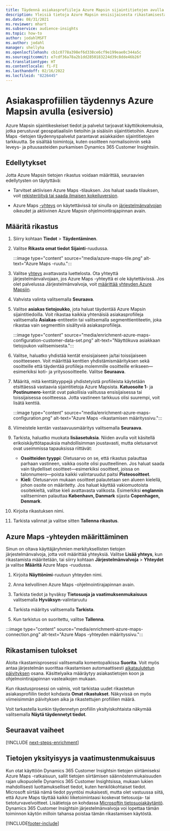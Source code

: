 ```yaml
---
title: Täydennä asiakasprofiileja Azure Mapsin sijaintitietojen avulla
description: Yleisiä tietoja Azure Mapsin ensisijaisesta rikastamisesta.
ms.date: 08/31/2021
ms.reviewer: mhart
ms.subservice: audience-insights
ms.topic: how-to
author: jodahlMSFT
ms.author: jodahl
manager: shellyha
ms.openlocfilehash: cb1c0778a398ef6d338ce6cf9e199eae0c344a5c
ms.sourcegitcommit: e7cdf36a78a2b1dd2850183224d39c8dde46b26f
ms.translationtype: HT
ms.contentlocale: fi-FI
ms.lasthandoff: 02/16/2022
ms.locfileid: "8226445"
---
```

# <a name="enrichment-of-customer-profiles-with-azure-maps-preview"></a>Asiakasprofiilien täydennys Azure Mapsin avulla (esiversio)

Azure Mapsin sijaintikeskeiset tiedot ja palvelut tarjoavat käyttökokemuksia, jotka perustuvat geospatiaalisiin tietoihin ja sisäisiin sijaintitietoihin. Azure Maps -tietojen täydennyspalvelut parantavat asiakkaiden sijaintitietojen tarkkuutta. Se sisältää toimintoja, kuten osoitteen normalisoinnin sekä leveys- ja pituusasteiden purkamisen Dynamics 365 Customer Insightsiin.

## <a name="prerequisites"></a>Edellytykset

Jotta Azure Mapsin tietojen rikastus voidaan määrittää, seuraavien edellytysten on täytyttävä:

- Tarvitset aktiivisen Azure Maps -tilauksen. Jos haluat saada tilauksen, voit [rekisteröityä tai saada ilmaisen kokeiluversion](https://azure.microsoft.com/services/azure-maps/).

- Azure Maps [-yhteys](connections.md) on käytettävissä *tai* sinulla on [järjestelmänvalvojan](permissions.md#administrator) oikeudet ja aktiivinen Azure Mapsin ohjelmointirajapinnan avain.

## <a name="configure-the-enrichment"></a>Määritä rikastus

1. Siirry kohtaan **Tiedot** > **Täydentäminen**. 

1. Valitse **Rikasta omat tiedot** **Sijainti**-ruudussa.

   :::image type="content" source="media/azure-maps-tile.png" alt-text="Azure Maps -ruutu.":::

1. Valitse [yhteys](connections.md) avattavasta luettelosta. Ota yhteyttä järjestelmänvalvojaan, jos Azure Maps -yhteyttä ei ole käytettävissä. Jos olet palvelussa Järjestelmänvalvoja, voit [määrittää yhteyden Azure Mapsiin](#configure-the-connection-for-azure-maps). 

1. Vahvista valinta valitsemalla **Seuraava**.

1. Valitse **asiakas tietojoukko**, jota haluat täydentää Azure Mapsin sijaintitiedoilla. Voit rikastaa kaikkia yhtenäisiä asiakasprofiileja valitsemalla **Asiakas**-entiteetin tai valitsemalla segmenttientiteetin, joka rikastaa vain segmenttiin sisältyviä asiakasprofiileja.

    :::image type="content" source="media/enrichment-azure-maps-configuration-customer-data-set.png" alt-text="Näyttökuva asiakkaan tietojoukon valitsemisesta.":::

1. Valitse, haluatko yhdistää kentät ensisijaiseen ja/tai toissijaiseen osoitteeseen. Voit määrittää kenttien yhdistämismäärityksen sekä osoitteille että täydentää profiileja molemmille osoitteille erikseen&mdash;esimerkiksi koti- ja yritysosoitteelle. Valitse **Seuraava**.

1. Määritä, mitä kenttätyyppejä yhdistetyistä profiileista käytetään etsittäessä vastaavia sijaintitietoja Azure Mapsista. **Katuosoite 1**- ja **Postinumero**-kentät ovat pakollisia valitussa ensisijaisessa tai toissijaisessa osoitteessa. Jotta vastineen tarkkuus olisi suurempi, voit lisätä kenttiä.

   :::image type="content" source="media/enrichment-azure-maps-configuration.png" alt-text="Azure Maps -rikastamisen määrityssivu.":::

1. Viimeistele kentän vastaavuusmääritys valitsemalla **Seuraava**.

1. Tarkista, haluatko muokata **lisäasetuksia**. Niiden avulla voit käsitellä erikoiskäyttötapauksia mahdollisimman joustavasti, mutta oletusarvot ovat useimmissa tapauksissa riittävät:
   - **Osoitteiden tyyppi**: Oletusarvo on se, että rikastus palauttaa parhaan vastineen, vaikka osoite olisi puutteellinen. Jos haluat saada vain täydelliset osoitteet&mdash;esimerkiksi osoitteet, joissa on talonnumero&mdash;poista kaikki valintaruudut paitsi **Pisteosoitteet**. 
   - **Kieli**: Oletusarvon mukaan osoitteet palautetaan sen alueen kielellä, johon osoite on määritetty. Jos haluat käyttää vakiomuotoista osoitekieltä, valitse kieli avattavasta valikosta. Esimerkiksi **englannin** valitseminen palauttaa **København, Danmark** sijasta **Copenhagen, Denmark**.

1. Kirjoita rikastuksen nimi.

1. Tarkista valinnat ja valitse sitten **Tallenna rikastus**.

## <a name="configure-the-connection-for-azure-maps"></a>Azure Maps -yhteyden määrittäminen

Sinun on oltava käyttäjäryhmien merkityksellisten tietojen järjestelmänvalvoja, jotta voit määrittää yhteyksiä. Valitse **Lisää yhteys**, kun rikastamista määritetään, tai siirry kohtaan **Järjestelmänvalvoja** > **Yhteydet** ja valitse **Määritä** Azure Maps -ruudussa.

1. Kirjoita **Näyttönimi**-ruutuun yhteyden nimi.

1. Anna kelvollinen Azure Maps -ohjelmointirajapinnan avain.

1. Tarkista tiedot ja hyväksy **Tietosuoja ja vaatimuksenmukaisuus** valitsemalla **Hyväksyn**-valintaruutu

1. Tarkista määritys valitsemalla **Tarkista**.

1. Kun tarkistus on suoritettu, valitse **Tallenna**.

:::image type="content" source="media/enrichment-azure-maps-connection.png" alt-text="Azure Maps -yhteyden määrityssivu.":::

## <a name="enrichment-results"></a>Rikastamisen tulokset

Aloita rikastamisprosessi valitsemalla komentopalkissa **Suorita**. Voit myös antaa järjestelmän suorittaa rikastamisen automaattisesti [aikataulutetun päivityksen](system.md#schedule-tab) osana. Käsittelyaika määräytyy asiakastietojen koon ja ohjelmointirajapinnan vasteaikojen mukaan.

Kun rikastusprosessi on valmis, voit tarkistaa uudet rikastetun asiakasprofiilin tiedot kohdasta **Omat rikastukset**. Näkyvissä on myös viimeisimmän päivityksen aika ja rikastettujen profiilien määrä.

Voit tarkastella kunkin täydennetyn profiilin yksityiskohtaista näkymää valitsemalla **Näytä täydennetyt tiedot**.

## <a name="next-steps"></a>Seuraavat vaiheet

[!INCLUDE [next-steps-enrichment](../includes/next-steps-enrichment.md)]

## <a name="data-privacy-and-compliance"></a>Tietojen yksityisyys ja vaatimustenmukaisuus

Kun otat käyttöön Dynamics 365 Customer Insightsin tietojen siirtämiseksi Azure Maps -ratkaisuun, sallit tietojen siirtämisen säännöstenmukaisuuden rajan ulkopuolelle Dynamics 365 Customer Insightsissa, mukaan lukien mahdollisesti luottamukselliset tiedot, kuten henkilökohtaiset tiedot. Microsoft siirtää nämä tiedot pyyntösi mukaisesti, mutta olet vastuussa siitä, että Azure Maps täyttää kaikki liiketoimintaasi koskevat tietosuoja- tai tietoturvavelvoitteet. Lisätietoja on kohdassa [Microsoftin tietosuojakäytäntö](https://go.microsoft.com/fwlink/?linkid=396732).
Dynamics 365 Customer Insightsin järjestelmänvalvoja voi lopettaa tämän toiminnon käytön milloin tahansa poistaa tämän rikastamisen käytöstä.

[!INCLUDE[footer-include](../includes/footer-banner.md)]
